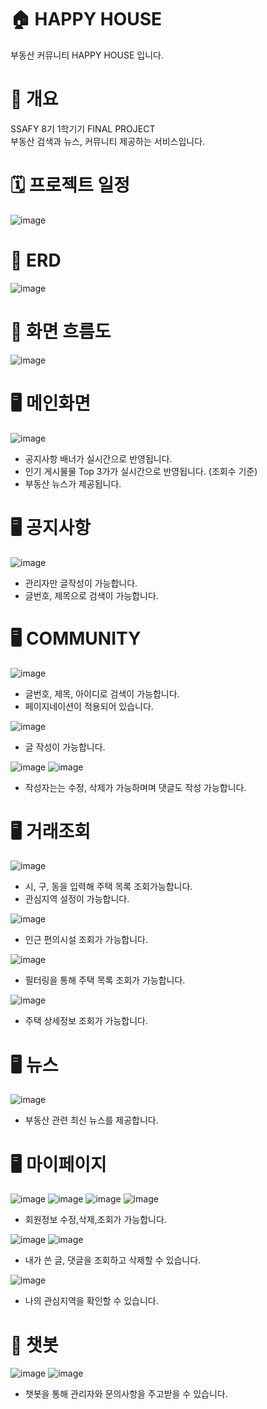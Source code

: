 # 🏠 HAPPY HOUSE

부동산 커뮤니티 HAPPY HOUSE 입니다.

# 🔔 개요

SSAFY 8기 1학기기 FINAL PROJECT<br>
부동산 검색과 뉴스, 커뮤니티 제공하는 서비스입니다.


# 🗓 프로젝트 일정

![image](https://user-images.githubusercontent.com/41516670/203812382-39a6f352-0379-4b67-a1b6-d31793bce1bc.png)


# 📑 ERD

![image](https://user-images.githubusercontent.com/41516670/203824343-c0f08e23-172d-4b2d-b54d-7eb60e727ec2.png)




# 📑 화면 흐름도

![image](https://user-images.githubusercontent.com/41516670/203816809-439f229f-8612-4f42-809b-ee0b4c11fb8e.png)



# 🖥 메인화면

![image](https://user-images.githubusercontent.com/41516670/203811514-850d91f2-06d1-4e83-83c8-3fd4482f1afd.PNG)

* 공지사항 배너가 실시간으로 반영됩니다.
* 인기 게시물물 Top 3가가 실시간으로 반영됩니다. (조회수 기준)
* 부동산 뉴스가 제공됩니다.


# 🖥 공지사항

![image](https://user-images.githubusercontent.com/41516670/203817216-28eaa378-261c-4a7f-83cc-598a7b6a069a.PNG)

* 관리자만 글작성이 가능합니다.
* 글번호, 제목으로 검색이 가능합니다.



# 🖥 COMMUNITY

![image](https://user-images.githubusercontent.com/41516670/203818149-8f9a3905-6039-4610-aa1c-0874ee18540b.PNG)

* 글번호, 제목, 아이디로 검색이 가능합니다.
* 페이지네이션이 적용되어 있습니다.


![image](https://user-images.githubusercontent.com/41516670/203818799-a3cc86b5-3a0c-45f0-aab7-7ec2c1f3ab06.PNG)

* 글 작성이 가능합니다.


![image](https://user-images.githubusercontent.com/41516670/203818807-651a55de-1929-4173-b780-3a2fe28c4ef3.PNG)
![image](https://user-images.githubusercontent.com/41516670/203818816-6cee77a5-010a-4331-9a30-e347b0eee0af.PNG)

* 작성자는는 수정, 삭제가 가능하며며 댓글도 작성 가능합니다.



# 🖥 거래조회

![image](https://user-images.githubusercontent.com/41516670/203819485-5418c608-1ffc-4808-b7a5-9a9c828378b1.PNG)

* 시, 구, 동을 입력해 주택 목록 조회가능합니다.
* 관심지역 설정이 가능합니다.

![image](https://user-images.githubusercontent.com/41516670/203819502-12209780-2f48-4944-8465-9a5d7e986bdf.PNG)

* 인근 편의시설 조회가 가능합니다.

![image](https://user-images.githubusercontent.com/41516670/203819511-e73ca4fd-ec19-4988-a27f-f501c16cbbd4.PNG)

* 필터링을 통해 주택 목록 조회가 가능합니다.

![image](https://user-images.githubusercontent.com/41516670/203819499-f9189077-5004-4ebd-9984-3cc098d4f635.PNG)

* 주택 상세정보 조회가 가능합니다.


# 🖥 뉴스

![image](https://user-images.githubusercontent.com/41516670/203820908-22ba8c76-cd98-44ff-a7c7-41a30366c43e.PNG)

* 부동산 관련 최신 뉴스를 제공합니다.


# 🖥 마이페이지

![image](https://user-images.githubusercontent.com/41516670/203821114-be8571f9-bd96-4317-bee0-e88a2764e8c5.PNG)
![image](https://user-images.githubusercontent.com/41516670/203821117-3fadf38f-68e0-4887-ba89-bad049f039ee.PNG)
![image](https://user-images.githubusercontent.com/41516670/203821120-db32032a-caa6-4b92-b89c-4bc52a4646ae.PNG)
![image](https://user-images.githubusercontent.com/41516670/203821679-9ce59355-c566-490e-a6d9-d23f3842357c.PNG)


* 회원정보 수정,삭제,조회가 가능합니다.


![image](https://user-images.githubusercontent.com/41516670/203821108-22457d83-03a9-4f2d-bf04-afa7d147bd29.PNG)
![image](https://user-images.githubusercontent.com/41516670/203821105-1bc33c87-edd7-4d96-a2c4-3842da518fca.PNG)

* 내가 쓴 글, 댓글을 조회하고 삭제할 수 있습니다.


![image](https://user-images.githubusercontent.com/41516670/203821099-8c743b04-cfd6-43e8-91e7-79b589872bf4.PNG)

* 나의 관심지역을 확인할 수 있습니다.

# 🤖 챗봇

![image](https://user-images.githubusercontent.com/41516670/203821820-602f07d1-d328-4a18-835e-0af3c57fdf58.PNG)
![image](https://user-images.githubusercontent.com/41516670/203821847-20411369-ee39-4056-8f84-cbd05ace29f5.PNG)

* 챗봇을 통해 관리자와 문의사항을 주고받을 수 있습니다.


